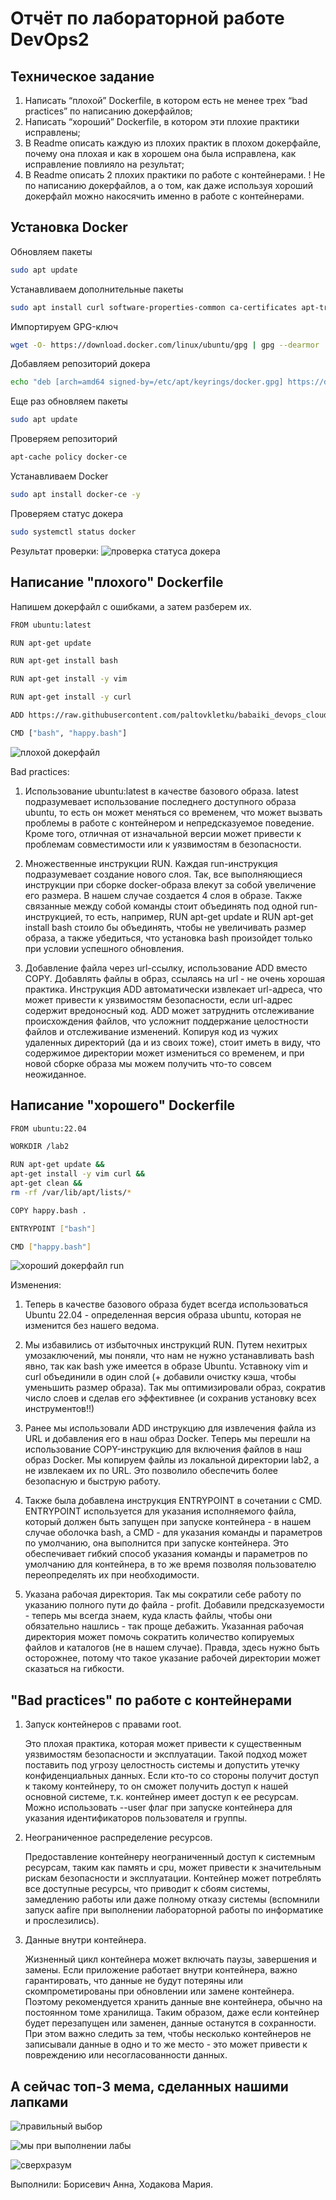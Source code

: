 # Отчёт по лабораторной работе DevOps2

## Техническое задание
1. Написать “плохой” Dockerfile, в котором есть не менее трех “bad practices” по написанию докерфайлов;
2. Написать “хороший” Dockerfile, в котором эти плохие практики исправлены;
3. В Readme описать каждую из плохих практик в плохом докерфайле, почему она плохая и как в хорошем она была исправлена, как исправление повлияло на результат;
4. В Readme описать 2 плохих практики по работе с контейнерами. ! Не по написанию докерфайлов, а о том, как даже используя хороший докерфайл можно накосячить именно в работе с контейнерами.

## Установка Docker

Обновляем пакеты
```bash
sudo apt update
```

Устанавливаем дополнительные пакеты
```bash
sudo apt install curl software-properties-common ca-certificates apt-transport-https -y
```
Импортируем GPG-ключ
```bash
wget -O- https://download.docker.com/linux/ubuntu/gpg | gpg --dearmor | sudo tee /etc/apt/keyrings/docker.gpg > /dev/null
```

Добавляем репозиторий докера
```bash
echo "deb [arch=amd64 signed-by=/etc/apt/keyrings/docker.gpg] https://download.docker.com/linux/ubuntu jammy stable"| sudo tee /etc/apt/sources.list.d/docker.list > /dev/null
```

Еще раз обновляем пакеты
```bash
sudo apt update
```

Проверяем репозиторий
```bash
apt-cache policy docker-ce
```

Устанавливаем Docker
```bash
sudo apt install docker-ce -y
```

Проверяем статус докера
```bash
sudo systemctl status docker
```

Результат проверки:
![проверка статуса докера](https://github.com/paltovkletku/babaiki_devops_clouds/blob/main/DevOps/Lab2/images/docker%20running.jpg)

## Написание "плохого" Dockerfile

Напишем докерфайл с ошибками, а затем разберем их.
```bash
FROM ubuntu:latest

RUN apt-get update

RUN apt-get install bash

RUN apt-get install -y vim

RUN apt-get install -y curl

ADD https://raw.githubusercontent.com/paltovkletku/babaiki_devops_clouds/main/DevOps/Lab2/happy.bash .

CMD ["bash", "happy.bash"]
```

![плохой докерфайл](https://github.com/paltovkletku/babaiki_devops_clouds/blob/main/DevOps/Lab2/images/bad.jpg)

Bad practices:

1. Использование ubuntu:latest в качестве базового образа. latest подразумевает использование последнего доступного образа ubuntu, то есть он может меняться со временем, что может вызвать проблемы в работе с контейнером и непредсказуемое поведение. Кроме того, отличная от изначальной версии может привести к проблемам совместимости или к уязвимостям в безопасности.
   
2. Множественные инструкции RUN. Каждая run-инструкция подразумевает создание нового слоя. Так, все выполняющиеся инструкции при сборке docker-образа влекут за собой увеличение его размера. В нашем случае создается 4 слоя в образе. Также связанные между собой команды стоит объединять под одной run-инструкцией, то есть, например, RUN apt-get update и RUN apt-get install bash стоило бы объединять, чтобы не увеличивать размер образа, а также убедиться, что установка bash произойдет только при условии успешного обновления.

3. Добавление файла через url-ссылку, использование ADD вместо COPY. Добавлять файлы в образ, ссылаясь на url - не очень хорошая практика. Инструкция ADD автоматически извлекает url-адреса, что может привести к уязвимостям безопасности, если url-адрес содержит вредоносный код. ADD может затруднить отслеживание происхождения файлов, что усложнит поддержание целостности файлов и отслеживание изменений. Копируя код из чужих удаленных директорий (да и из своих тоже), стоит иметь в виду, что содержимое директории может измениться со временем, и при новой сборке образа мы можем получить что-то совсем неожиданное.

## Написание "хорошего" Dockerfile

```bash
FROM ubuntu:22.04

WORKDIR /lab2

RUN apt-get update &&
apt-get install -y vim curl &&
apt-get clean &&
rm -rf /var/lib/apt/lists/*

COPY happy.bash .

ENTRYPOINT ["bash"]

CMD ["happy.bash"]
```

![хороший докерфайл run](https://github.com/paltovkletku/babaiki_devops_clouds/blob/main/DevOps/Lab2/images/good.jpg)

Изменения:

1. Теперь в качестве базового образа будет всегда использоваться Ubuntu 22.04 - определенная версия образа ubuntu, которая не изменится без нашего ведома.

2. Мы избавились от избыточных инструкций RUN. Путем нехитрых умозаключений, мы поняли, что нам не нужно устанавливать bash явно, так как bash уже имеется в образе Ubuntu. Уставноку vim и curl объединили в один слой (+ добавили очистку кэша, чтобы уменьшить размер образа). Так мы оптимизировали образ, сократив число слоев и сделав его эффективнее (и сохранив установку всех инструментов!!)

3. Ранее мы использовали ADD инструкцию для извлечения файла из URL и добавления его в наш образ Docker. Теперь мы перешли на использование COPY-инструкцию для включения файлов в наш образ Docker. Мы копируем файлы из локальной директории lab2, а не извлекаем их по URL. Это позволило обеспечить более безопасную и быструю работу.

4. Также была добавлена инструкция ENTRYPOINT в сочетании с CMD. ENTRYPOINT используется для указания исполняемого файла, который должен быть запущен при запуске контейнера - в нашем случае оболочка bash, а CMD - для указания команды и параметров по умолчанию, она выполнится при запуске контейнера. Это обеспечивает гибкий способ указания команды и параметров по умолчанию для контейнера, в то же время позволяя пользователю переопределять их при необходимости.

5. Указана рабочая директория. Так мы сократили себе работу по указанию полного пути до файла - profit. Добавили предсказуемости - теперь мы всегда знаем, куда класть файлы, чтобы они обязательно нашлись - так проще дебажить. Указанная рабочая директория может помочь сократить количество копируемых файлов и каталогов (не в нашем случае). Правда, здесь нужно быть осторожнее, потому что такое указание рабочей директории может сказаться на гибкости.

## "Bad practices" по работе с контейнерами

1. Запуск контейнеров с правами root.
  
   Это плохая практика, которая может привести к существенным уязвимостям безопасности и эксплуатации. Такой подход может поставить под угрозу целостность системы и допустить утечку конфиденциальных данных. Если кто-то со стороны получит доступ к такому контейнеру, то он сможет получить доступ к нашей основной системе, т.к. контейнер имеет доступ к ее ресурсам. Можно использовать --user флаг при запуске контейнера для указания идентификаторов пользователя и группы.

2. Неограниченное распределение ресурсов.

   Предоставление контейнеру неограниченный доступ к системным ресурсам, таким как память и cpu, может привести к значительным рискам безопасности и эксплуатации. Контейнер может потреблять все доступные ресурсы, что приводит к сбоям системы, замедлению работы или даже полному отказу системы (вспомнили запуск aafire при выполнении лабораторной работы по информатике и прослезились).

3. Данные внутри контейнера.

   Жизненный цикл контейнера может включать паузы, завершения и замены. Если приложение работает внутри контейнера, важно гарантировать, что данные не будут потеряны или скомпрометированы при обновлении или замене контейнера. Поэтому рекомендуется хранить данные вне контейнера, обычно на постоянном томе хранилища. Таким образом, даже если контейнер будет перезапущен или заменен, данные останутся в сохранности. При этом важно следить за тем, чтобы несколько контейнеров не записывали данные в одно и то же место - это может привести к повреждению или несогласованности данных.

## А сейчас топ-3 мема, сделанных нашими лапками

![правильный выбор](https://github.com/paltovkletku/babaiki_devops_clouds/blob/main/DevOps/Lab2/images/%D0%BF%D1%80%D0%B0%D0%B2%D0%B8%D0%BB%D1%8C%D0%BD%D1%8B%D0%B9%20%D0%B2%D1%8B%D0%B1%D0%BE%D1%80.jpg)

![мы при выполнении лабы](https://github.com/paltovkletku/babaiki_devops_clouds/blob/main/DevOps/Lab2/images/%D0%BC%D1%8B%20%D0%BF%D1%80%D0%B8%20%D0%B2%D1%8B%D0%BF%D0%BE%D0%BB%D0%BD%D0%B5%D0%BD%D0%B8%D0%B8%20%D0%BB%D0%B0%D0%B1%D1%8B.jpg)

![сверхразум](https://github.com/paltovkletku/babaiki_devops_clouds/blob/main/DevOps/Lab2/images/%D1%81%D0%B2%D0%B5%D1%80%D1%85%D1%80%D0%B0%D0%B7%D1%83%D0%BC.jpg)

Выполнили: Борисевич Анна, Ходакова Мария.
